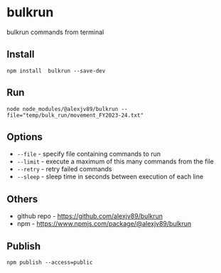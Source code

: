 # bulkrun
bulkrun commands from terminal

## Install 
```
npm install  bulkrun --save-dev
```

## Run 
```
node node_modules/@alexjv89/bulkrun --file="temp/bulk_run/movement_FY2023-24.txt"
```

## Options
- `--file` - specify file containing commands to run
- `--limit` - execute a maximum of this many commands from the file
- `--retry` - retry failed commands
- `--sleep` - sleep time in seconds between execution of each line

## Others
- github repo - https://github.com/alexjv89/bulkrun
- npm - https://www.npmjs.com/package/@alexjv89/bulkrun

## Publish
```
npm publish --access=public
```